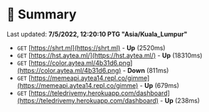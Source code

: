 # 📖 Summary
Last updated: **7/5/2022, 12:20:10 PTG "Asia/Kuala_Lumpur"**

- `GET` [https://shrt.ml](https://shrt.ml) - **Up** (2520ms)
- `GET` [https://hst.aytea.ml/](https://hst.aytea.ml/) - **Up** (18310ms)
- `GET` [https://color.aytea.ml/4b31d6.png](https://color.aytea.ml/4b31d6.png) - **Down** (811ms)
- `GET` [https://memeapi.aytea14.repl.co/gimme](https://memeapi.aytea14.repl.co/gimme) - **Up** (679ms)
- `GET` [https://teledrivemy.herokuapp.com/dashboard](https://teledrivemy.herokuapp.com/dashboard) - **Up** (238ms)

